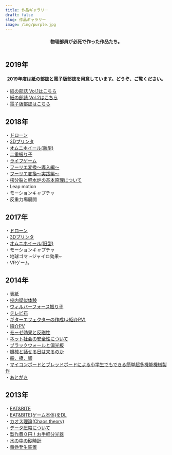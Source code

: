 ```yaml
---
title: 作品ギャラリー
draft: false
slug: 作品ギャラリー
image: /img/purple.jpg
---
```

<h4><div style="text-align: center;">
物理部員が必死で作った作品たち。 <br><br></div></h4>

## 2019年

<h4><div style="text-align: center;">
2019年度は紙の部誌と電子版部誌を用意しています。どうぞ、ご覧ください。
<br></div></h4>

・[紙の部誌 Vol.1はこちら](https://drive.google.com/file/d/1kqcOgT40SN2cI492k85obYSvaM8dBmGS/view?usp=sharing)\
・[紙の部誌 Vol.2はこちら](https://drive.google.com/file/d/1ejQsLRt31welabbX6JyfRpVl9EnzaBAr/view?usp=sharing)\
・[電子版部誌はこちら](https://drive.google.com/file/d/1MmcxqlZycA8KMBq3KYRzZ5QTiqfOn2k-/view?usp=sharing)  

## 2018年

・[ドローン](/post/drone/)\
・[3Dプリンタ](/post/3dp/)\
・[オムニホイール(新型)](/post/omni/)\
・[二重振り子](/post/double-pendu/)\
・[ライフゲーム](/post/lifegame/)\
・[フーリエ変換〜導入編〜](/post/fourier1/)\
・[フーリエ変換〜実践編〜](/post/fourier3/)\
・[核分裂と軽水炉の基本原理について](/post/nuclear/)\
・Leap motion\
・モーションキャプチャ\
・反重力場展開  

## 2017年

・[ドローン](/post/drone/)\
・[3Dプリンタ](/post/3dp/)\
・[オムニホイール(旧型)](/post/omni/)\
・モーションキャプチャ\
・地球ゴマ \~ジャイロ効果\~\
・VRゲーム  

## 2014年

・[表紙](/pdf/14/top.pdf)\
・[校内疑似体験](/pdf/14/schoolview.pdf)\
・[ウィルバーフォース振り子](/pdf/14/wilber.pdf)\
・[テレビ石](/pdf/14/tv.pdf)\
・[ギターエフェクターの作成(↓紹介PV)](/pdf/14/effect.pdf)\
・[紹介PV](https://youtu.be/-7mifO-sgNA)\
・[モーゼ効果と反磁性](/pdf/14/moze.pdf)\
・[ネット社会の安全性について](/pdf/14/net.pdf)\
・[ブラックウォールと偏光板](/pdf/14/black.pdf)\
・[機械と話せる日は来るのか](/pdf/14/kikai.pdf)\
・[船、橋、卵](/pdf/14/ship.pdf)\
・[マイコンボードとブレッドボードによる小学生でもできる簡単超多機能機械製作](/pdf/14/mycom.pdf)\
・[あとがき](/pdf/14/back.pdf)  

## 2013年

・[EAT&BITE](/pdf/13/eatbite.pdf)\
・[EAT&BITE(ゲーム本体)をDL](http://www.freem.ne.jp/win/game/5616)\
・[カオス理論(Chaos theory)](/pdf/13/yama.pdf)\
・[データ圧縮について](/pdf/13/sato.pdf)\
・[製作費０円！お手軽分光器](/pdf/13/bunko.pdf)\
・[水の中の砂時計](/pdf/13/sunadokei.pdf)\
・[竜巻発生装置](/pdf/13/tatumaki.pdf)